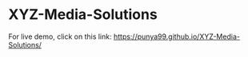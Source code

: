 # XYZ-Media-Solutions
For live demo, click on this link:  https://punya99.github.io/XYZ-Media-Solutions/
